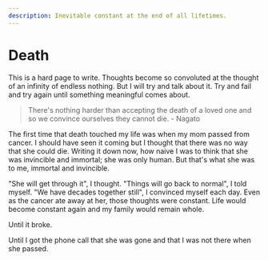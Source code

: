 ```yaml
---
description: Inevitable constant at the end of all lifetimes.
---
```


# Death

This is a hard page to write. Thoughts become so convoluted at the thought of an infinity of endless nothing. But I will try and talk about it. Try and fail and try again until something meaningful comes about.&#x20;

> There's nothing harder than accepting the death of a loved one and so we convince ourselves they cannot die. - Nagato

The first time that death touched my life was when my mom passed from cancer. I should have seen it coming but I thought that there was no way that she could die. Writing it down now, how naive I was to think that she was invincible and immortal; she was only human. But that's what she was to me, immortal and invincible. &#x20;

"She will get through it", I thought. "Things will go back to normal", I told myself. "We have decades together still", I convinced myself each day. Even as the cancer ate away at her, those thoughts were constant. Life would become constant again and my family would remain whole.

Until it broke.&#x20;

Until I got the phone call that she was gone and that I was not there when she passed.&#x20;



